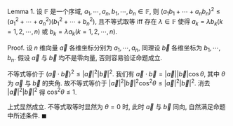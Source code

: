 Lemma 1. 设 $\mathbb{F}$ 是一个序域, $a_1, \cdots, a_n, b_1, \cdots, b_n \in \mathbb{F}$, 则 $(a_1b_1+ \cdots +a_nb_n)^2 \le (a_1^2+ \cdots +a_n^2)(b_1^2+ \cdots +b_n^2)$, 且不等式取等 iff 存在 $\lambda \in \mathbb{F}$ 使得 $a_k=\lambda b_k (k=1,2, \cdots ,n)$ 或 $b_k=\lambda a_k (k=1,2, \cdots ,n)$.

Proof. 设 $n$ 维向量 $\vec{a}$ 各维坐标分别为 $a_1, \cdots, a_n$, 同理设 $\vec{b}$ 各维坐标为 $b_1, \cdots, b_n$. 假设 $\vec{a}$ 与 $\vec{b}$ 均不是零向量, 否则容易验证命题成立.

不等式等价于 $(\vec{a} \cdot \vec{b})^2 \le |\vec{a}|^2|\vec{b}|^2$. 我们有 $\vec{a} \cdot \vec{b}=|\vec{a}||\vec{b}| \cos \theta$, 其中 $\theta$ 为 $\vec{a}$ 与 $\vec{b}$ 的夹角. 故不等式等价于 $|\vec{a}|^2|\vec{b}|^2 \cos^2 \theta \le |\vec{a}|^2|\vec{b}|^2$. 消去 $|\vec{a}|^2|\vec{b}|^2$ 得 $\cos^2 \theta \le 1$.

上式显然成立. 不等式取等时显然为 $\theta=0$ 时, 此时 $\vec{a}$ 与 $\vec{b}$ 同向, 自然满足命题中所述条件. $\blacksquare$
